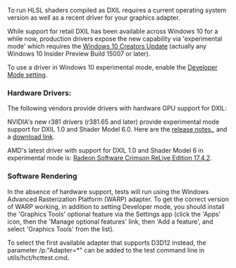 To run HLSL shaders compiled as DXIL requires a current operating system version as well as a recent driver for your graphics adapter.

While support for retail DXIL has been available across Windows 10 for a while now, production drivers expose the new capability via 'experimental mode' which requires the [Windows 10 Creators Update](https://www.microsoft.com/en-us/software-download/windows10?ranMID=24542&ranEAID=TnL5HPStwNw&ranSiteID=TnL5HPStwNw-ydKo1P0j6OJwADi7QUCfLg&tduid=(34190da320062734ab35e1018dc7f8bd)(256380)(2459594)(TnL5HPStwNw-ydKo1P0j6OJwADi7QUCfLg)())
(actually any Windows 10 Insider Preview Build 15007 or later).

To use a driver in Windows 10 experimental mode, enable the [Developer Mode setting](https://msdn.microsoft.com/windows/uwp/get-started/enable-your-device-for-development).

### Hardware Drivers:

The following vendors provide drivers with hardware GPU support for DXIL:

NVIDIA's new r381 drivers (r381.65 and later) provide experimental mode support for DXIL 1.0 and Shader Model 6.0. Here are the [release notes.](http://us.download.nvidia.com/Windows/381.65/381.65-win10-win8-win7-desktop-release-notes.pdf), and a [download link](http://uk.download.nvidia.com/Windows/381.65/381.65-desktop-win10-64bit-international-whql.exe).

AMD's latest driver with support for DXIL 1.0 and Shader Model 6 in experimental mode is: [Radeon Software Crimson ReLive Edition 17.4.2](http://support.amd.com/en-us/kb-articles/Pages/Radeon-Software-Crimson-ReLive-Edition-17.4.2-Release-Notes.aspx).

### Software Rendering

In the absence of hardware support, tests will run using the Windows Advanced Rasterization Platform (WARP) adapter. To get the correct version of WARP working, in addition to setting Developer mode, you should install the 'Graphics Tools' optional feature via the Settings app (click the 'Apps' icon, then the 'Manage optional features' link, then 'Add a feature', and select 'Graphics Tools' from the list).

To select the first available adapter that supports D3D12 instead, the parameter /p:"Adapter=*" can be added to the test command line in utils/hct/hcttest.cmd.

